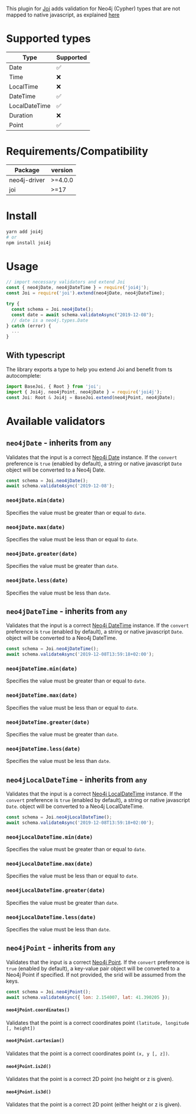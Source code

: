 This plugin for [Joi](https://github.com/hapijs/joi/) adds validation for Neo4j (Cypher) types that are not mapped to native javascript, as explained [here](https://neo4j.com/docs/driver-manual/current/cypher-values)

# Supported types

| Type          | Supported          |
| ------------- | ------------------ |
| Date          | :white_check_mark: |
| Time          | :x:                |
| LocalTime     | :x:                |
| DateTime      | :white_check_mark: |
| LocalDateTime | :white_check_mark: |
| Duration      | :x:                |
| Point         | :white_check_mark: |

# Requirements/Compatibility

| Package      | version |
| ------------ | ------- |
| neo4j-driver | >=4.0.0 |
| joi          | >=17    |

# Install

```bash
yarn add joi4j
# or
npm install joi4j
```

# Usage

```javascript
// import necessary validators and extend Joi
const { neo4jDate, neo4jDateTime } = require('joi4j');
const Joi = require('joi').extend(neo4jDate, neo4jDateTime);

try {
  const schema = Joi.neo4jDate();
  const date = await schema.validateAsync("2019-12-08");
  // date is a neo4j.types.Date
} catch (error) {
  ...
}
```

## With typescript

The library exports a type to help you extend Joi and benefit from ts autocomplete:

```ts
import BaseJoi, { Root } from 'joi';
import { Joi4j, neo4jPoint, neo4jDate } = require('joi4j');
const Joi: Root & Joi4j = BaseJoi.extend(neo4jPoint, neo4jDate);
```

# Available validators

## `neo4jDate` - inherits from `any`

Validates that the input is a correct [Neo4j Date](https://github.com/neo4j/neo4j-javascript-driver/blob/1.7/src/v1/temporal-types.js#L192) instance. If the `convert` preference is `true` (enabled by default), a string or native javascript `Date` object will be converted to a Neo4j Date.

```js
const schema = Joi.neo4jDate();
await schema.validateAsync('2019-12-08');
```

### `neo4jDate.min(date)`

Specifies the value must be greater than or equal to `date`.

### `neo4jDate.max(date)`

Specifies the value must be less than or equal to `date`.

### `neo4jDate.greater(date)`

Specifies the value must be greater than `date`.

### `neo4jDate.less(date)`

Specifies the value must be less than `date`.

## `neo4jDateTime` - inherits from `any`

Validates that the input is a correct [Neo4j DateTime](https://github.com/neo4j/neo4j-javascript-driver/blob/1.7/src/v1/temporal-types.js#L305) instance. If the `convert` preference is `true` (enabled by default), a string or native javascript `Date`. object will be converted to a Neo4j DateTime.

```js
const schema = Joi.neo4jDateTime();
await schema.validateAsync('2019-12-08T13:59:18+02:00');
```

### `neo4jDateTime.min(date)`

Specifies the value must be greater than or equal to `date`.

### `neo4jDateTime.max(date)`

Specifies the value must be less than or equal to `date`.

### `neo4jDateTime.greater(date)`

Specifies the value must be greater than `date`.

### `neo4jDateTime.less(date)`

Specifies the value must be less than `date`.

## `neo4jLocalDateTime` - inherits from `any`

Validates that the input is a correct [Neo4j LocalDateTime](https://github.com/neo4j/neo4j-javascript-driver/blob/1.7/src/v1/temporal-types.js#L242) instance. If the `convert` preference is `true` (enabled by default), a string or native javascript `Date`. object will be converted to a Neo4j LocalDateTime.

```js
const schema = Joi.neo4jLocalDateTime();
await schema.validateAsync('2019-12-08T13:59:18+02:00');
```

### `neo4jLocalDateTime.min(date)`

Specifies the value must be greater than or equal to `date`.

### `neo4jLocalDateTime.max(date)`

Specifies the value must be less than or equal to `date`.

### `neo4jLocalDateTime.greater(date)`

Specifies the value must be greater than `date`.

### `neo4jLocalDateTime.less(date)`

Specifies the value must be less than `date`.

## `neo4jPoint` - inherits from `any`

Validates that the input is a correct [Neo4j Point](https://neo4j.com/docs/cypher-manual/current/syntax/spatial/).
If the `convert` preference is `true` (enabled by default), a key-value pair object will be converted to a Neo4j Point if specified. If not provided, the srid will be assumed from the keys.

```js
const schema = Joi.neo4jPoint();
await schema.validateAsync({ lon: 2.154007, lat: 41.390205 });
```

#### `neo4jPoint.coordinates()`

Validates that the point is a correct coordinates point `(latitude, longitude [, height])`

#### `neo4jPoint.cartesian()`

Validates that the point is a correct coordinates point `(x, y [, z])`.

#### `neo4jPoint.is2d()`

Validates that the point is a correct 2D point (no height or z is given).

#### `neo4jPoint.is3d()`

Validates that the point is a correct 2D point (either height or z is given).
